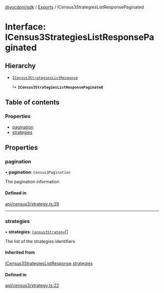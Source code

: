 [@vocdoni/sdk](/sdk) / [Exports](../modules) / ICensus3StrategiesListResponsePaginated

# Interface: ICensus3StrategiesListResponsePaginated

## Hierarchy

- [`ICensus3StrategiesListResponse`](ICensus3StrategiesListResponse)

  ↳ **`ICensus3StrategiesListResponsePaginated`**

## Table of contents

### Properties

- [pagination](ICensus3StrategiesListResponsePaginated#pagination)
- [strategies](ICensus3StrategiesListResponsePaginated#strategies)

## Properties

### pagination

• **pagination**: `Census3Pagination`

The pagination information

#### Defined in

[api/census3/strategy.ts:29](https://github.com/vocdoni/vocdoni-sdk/blob/9e24a20/src/api/census3/strategy.ts#L29)

___

### strategies

• **strategies**: [`Census3Strategy`](../modules#census3strategy)[]

The list of the strategies identifiers

#### Inherited from

[ICensus3StrategiesListResponse](ICensus3StrategiesListResponse.md).[strategies](ICensus3StrategiesListResponse#strategies)

#### Defined in

[api/census3/strategy.ts:22](https://github.com/vocdoni/vocdoni-sdk/blob/9e24a20/src/api/census3/strategy.ts#L22)
